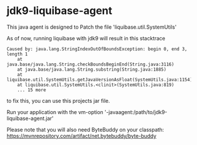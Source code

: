 # jdk9-liquibase-agent

This java agent is designed to Patch the file 'liquibase.util.SystemUtils'

As of now, running liquibase with jdk9 will result in this stacktrace

```
Caused by: java.lang.StringIndexOutOfBoundsException: begin 0, end 3, length 1
	at java.base/java.lang.String.checkBoundsBeginEnd(String.java:3116)
	at java.base/java.lang.String.substring(String.java:1885)
	at liquibase.util.SystemUtils.getJavaVersionAsFloat(SystemUtils.java:1154)
	at liquibase.util.SystemUtils.<clinit>(SystemUtils.java:819)
	... 15 more	
```

to fix this, you can use this projects jar file.
 
Run your application with the vm-option
'-javaagent:/path/to/jdk9-liquibase-agent.jar'

Please note that you will also need ByteBuddy on your classpath:
https://mvnrepository.com/artifact/net.bytebuddy/byte-buddy